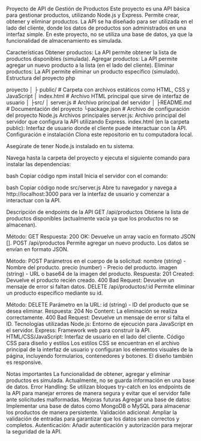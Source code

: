 Proyecto de API de Gestión de Productos
Este proyecto es una API básica para gestionar productos, utilizando Node.js y Express. Permite crear, obtener y eliminar productos. La API se ha diseñado para ser utilizada en el lado del cliente, donde los datos de productos son administrados en una interfaz simple. En este proyecto, no se utiliza una base de datos, ya que la funcionalidad de almacenamiento es simulada.

Características
Obtener productos: La API permite obtener la lista de productos disponibles (simulada).
Agregar productos: La API permite agregar un nuevo producto a la lista (en el lado del cliente).
Eliminar productos: La API permite eliminar un producto específico (simulado).
Estructura del proyecto
php

proyecto
│
├ public/                   # Carpeta con archivos estáticos como HTML, CSS y JavaScript
│    index.html            # Archivo HTML principal que sirve de interfaz de usuario
│
├src/
│   server.js             # Archivo principal del servidor
│
├README.md                 # Documentación del proyecto
└package.json              # Archivo de configuración del proyecto Node.js
Archivos principales
server.js: Archivo principal del servidor que configura la API utilizando Express.
index.html (en la carpeta public): Interfaz de usuario donde el cliente puede interactuar con la API.
Configuración e instalación
Clona este repositorio en tu computadora local.

Asegúrate de tener Node.js instalado en tu sistema.

Navega hasta la carpeta del proyecto y ejecuta el siguiente comando para instalar las dependencias:

bash
Copiar código
npm install
Inicia el servidor con el comando:

bash
Copiar código
node src/server.js
Abre tu navegador y navega a http://localhost:3000 para ver la interfaz de usuario y comenzar a interactuar con la API.

Descripción de endpoints de la API
GET /api/productos
Obtiene la lista de productos disponibles (actualmente vacía ya que los productos no se almacenan).

Método: GET
Respuesta:
200 OK: Devuelve un array vacío en formato JSON [].
POST /api/productos
Permite agregar un nuevo producto. Los datos se envían en formato JSON.

Método: POST
Parámetros en el cuerpo de la solicitud:
nombre (string) - Nombre del producto.
precio (number) - Precio del producto.
imagen (string) - URL o base64 de la imagen del producto.
Respuesta:
201 Created: Devuelve el producto recién creado.
400 Bad Request: Devuelve un mensaje de error si faltan datos.
DELETE /api/productos/:id
Permite eliminar un producto específico mediante su id.

Método: DELETE
Parámetro en la URL:
id (string) - ID del producto que se desea eliminar.
Respuesta:
204 No Content: La eliminación se realiza correctamente.
400 Bad Request: Devuelve un mensaje de error si falta el ID.
Tecnologías utilizadas
Node.js: Entorno de ejecución para JavaScript en el servidor.
Express: Framework web para construir la API.
HTML/CSS/JavaScript: Interfaz de usuario en el lado del cliente.
Código CSS para diseño y estilos
Los estilos CSS se encuentran en el archivo principal de la interfaz de usuario y configuran los elementos visuales de la página, incluyendo formularios, contenedores y botones. El diseño también es responsive.

Notas importantes
La funcionalidad de obtener, agregar y eliminar productos es simulada. Actualmente, no se guarda información en una base de datos.
Error Handling: Se utilizan bloques try-catch en los endpoints de la API para manejar errores de manera segura y evitar que el servidor falle ante solicitudes malformadas.
Mejoras futuras
Agregar una base de datos: Implementar una base de datos como MongoDB o MySQL para almacenar los productos de manera persistente.
Validación adicional: Ampliar la validación de entradas para garantizar que los datos sean correctos y completos.
Autenticación: Añadir autenticación y autorización para mejorar la seguridad de la API.
